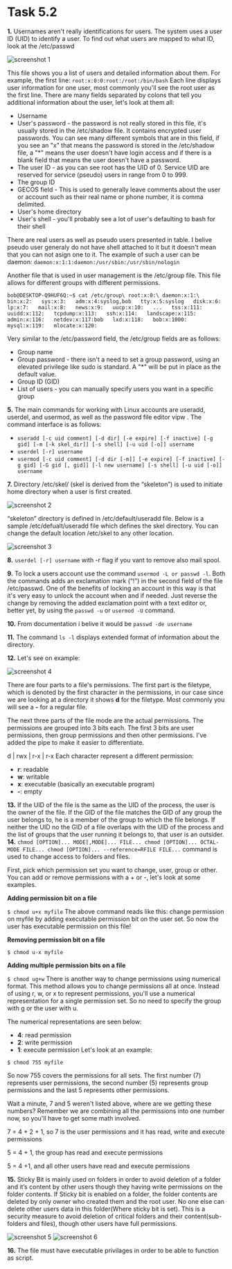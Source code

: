 # Task 5.2

**1.** Usernames aren't really identifications for users. The system uses a user ID (UID) to identify a user. To find out what users are mapped to what ID, look at the /etc/passwd

![screenshot 1](screenshots/1.png)

This file shows you a list of users and detailed information about them. For example, the first line: 
`root:x:0:0:root:/root:/bin/bash`
Each line displays user information for one user, most commonly you'll see the root user as the first line. There are many fields separated by colons that tell you additional information about the user, let's look at them all:

- Username
- User's password - the password is not really stored in this file, it's usually stored in the /etc/shadow file. It contains encrypted user passwords. You can see many different symbols that are in this field, if you see an "x" that means the password is stored in the /etc/shadow file, a "*" means the user doesn't have login access and if there is a blank field that means the user doesn't have a password.
- The user ID - as you can see root has the UID of 0. Service UID are reserved for service (pseudo) users in range from 0 to 999. 
- The group ID
- GECOS field - This is used to generally leave comments about the user or account such as their real name or phone number, it is comma delimited.
- User's home directory
- User's shell - you'll probably see a lot of user's defaulting to bash for their shell

There are real users as well as pseudo users presented in table. I belive pseudo user generaly do not have shell attached to it but it doesn't mean that you can not asign one to it. The example of such a user can be daemon: `daemon:x:1:1:daemon:/usr/sbin:/usr/sbin/nologin` 

Another file that is used in user management is the /etc/group file. This file allows for different groups with different permissions.

`bob@DESKTOP-Q9HUF6Q:~$ cat /etc/group\
root:x:0:\
daemon:x:1:\
bin:x:2:  
sys:x:3:  
adm:x:4:syslog,bob  
tty:x:5:syslog  
disk:x:6:  
lp:x:7:  
mail:x:8:  
news:x:9:  
uucp:x:10:  
...  
tss:x:111:  
uuidd:x:112:  
tcpdump:x:113:  
ssh:x:114:  
landscape:x:115:  
admin:x:116:  
netdev:x:117:bob  
lxd:x:118:  
bob:x:1000:  
mysql:x:119:  
mlocate:x:120:`

Very similar to the /etc/password field, the /etc/group fields are as follows:

- Group name
- Group password - there isn't a need to set a group password, using an elevated privilege like sudo is standard. A "*" will be put in place as the default value.
- Group ID (GID)
- List of users - you can manually specify users you want in a specific group

**5.** The main commands for working with Linux accounts are useradd, userdel, and usermod, as well as
the password file editor vipw . The command interface is as follows:
- `useradd [-c uid comment] [-d dir] [-e expire] [-f inactive] [-g gid] [-m [-k skel_dir]] [-s shell]
[-u uid [-o]] username`
- `userdel [-r] username`
- `usermod [-c uid comment] [-d dir [-m]] [-e expire] [-f inactive] [-g gid] [-G gid [, gid]]
[-l new username] [-s shell] [-u uid [-o]] username`

**7.** Directory /etc/skel/ (skel is derived from the “skeleton”) is used to initiate home directory when a user is first created.

![screenshot 2](screenshots/2.png)

“skeleton” directory is defined in /etc/default/useradd file.
Below is a sample /etc/defualt/useradd file which defines the skel directory. You can change the default location /etc/skel to any other location.

![screenshot 3](screenshots/3.png)

**8.**  `userdel [-r] username` with -r flag if you vant to remove also mail spool.

**9.** To lock a users account use the command `usermod -L or passwd -l`. Both the commands adds an exclamation mark (“!”) in the second field of the file /etc/passwd. One of the benefits of locking an account in this way is that it's very easy to unlock the account when and if needed. Just reverse the change by removing the added exclamation point with a text editor or, better yet, by using the `passwd -u` or `usermod -U` command.

**10.** From documentation i belive it would be `passwd -de username`

**11.** The command `ls -l` displays extended format of information about the directory.

**12.** Let's see on example:

 ![screenshot 4](screenshots/4.png)

There are four parts to a file's permissions. The first part is the filetype, which is denoted by the first character in the permissions, in our case since we are looking at a directory it shows **d** for the filetype. Most commonly you will see a **-** for a regular file.

The next three parts of the file mode are the actual permissions. The permissions are grouped into 3 bits each. The first 3 bits are user permissions, then group permissions and then other permissions. I've added the pipe to make it easier to differentiate.

d | rwx | r-x | r-x 
Each character represent a different permission:

- **r**: readable
- **w**: writable
- **x**: executable (basically an executable program)
- **-**: empty

**13.** If the UID of the file is the same as the UID of the process, the user is the owner of the file. 
If the GID of the file matches the GID of any group the user belongs to, he is a member of the group to which the file belongs. 
If neither the UID no the GID of a file overlaps with the UID of the process and the list of groups that the user running it belongs to, that user is an outsider.
**14.** `chmod [OPTION]... MODE[,MODE]... FILE...
    chmod [OPTION]... OCTAL-MODE FILE...
    chmod [OPTION]... --reference=RFILE FILE...` command is used to change  access to folders and files. 
    
First, pick which permission set you want to change, user, group or other. You can add or remove permissions with a + or -, let's look at some examples.

**Adding permission bit on a file**

`$ chmod u+x myfile`
The above command reads like this: change permission on myfile by adding executable permission bit on the user set. So now the user has executable permission on this file!

**Removing permission bit on a file**

`$ chmod u-x myfile`

**Adding multiple permission bits on a file**

`$ chmod ug+w`
There is another way to change permissions using numerical format. This method allows you to change permissions all at once. Instead of using r, w, or x to represent permissions, you'll use a numerical representation for a single permission set. So no need to specify the group with g or the user with u.

The numerical representations are seen below:

- **4**: read permission
- **2**: write permission
- **1**: execute permission
Let's look at an example:

`$ chmod 755 myfile`

So now 755 covers the permissions for all sets. The first number (7) represents user permissions, the second number (5) represents group permissions and the last 5 represents other permissions.

Wait a minute, 7 and 5 weren't listed above, where are we getting these numbers? Remember we are combining all the permissions into one number now, so you'll have to get some math involved.

7 = 4 + 2 + 1, so 7 is the user permissions and it has read, write and execute permissions

5 = 4 + 1, the group has read and execute permissions

5 = 4 +1, and all other users have read and execute permissions

**15.** Sticky Bit is mainly used on folders in order to avoid deletion of a folder and it’s content by other users though they having write permissions on the folder contents. If Sticky bit is enabled on a folder, the folder contents are deleted by only owner who created them and the root user. No one else can delete other users data in this folder(Where sticky bit is set). This is a security measure to avoid deletion of critical folders and their content(sub-folders and files), though other users have full permissions.

![screenshot 5](screenshots/5.png)
![screenshot 6](screenshots/6.png)

**16.** The file must have executable privilages in order to be able to function as script.